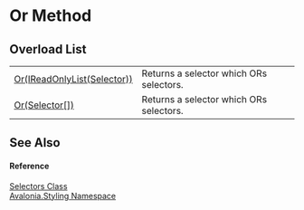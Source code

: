 # Or Method


## Overload List
<table>
<tr>
<td><a href="M_Avalonia_Styling_Selectors_Or_1">Or(IReadOnlyList(Selector))</a></td>
<td>Returns a selector which ORs selectors.</td>
</tr>
<tr>
<td><a href="M_Avalonia_Styling_Selectors_Or">Or(Selector[])</a></td>
<td>Returns a selector which ORs selectors.</td>
</tr>
</table>

## See Also


#### Reference
<a href="T_Avalonia_Styling_Selectors">Selectors Class</a>  
<a href="N_Avalonia_Styling">Avalonia.Styling Namespace</a>  

